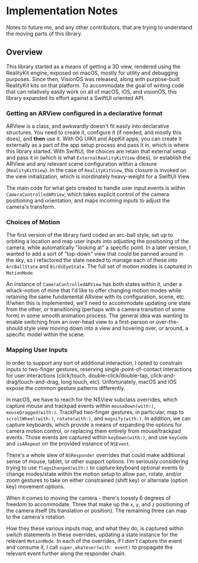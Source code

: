 # Implementation Notes

Notes to future me, and any other contributors, that are trying to understand the moving parts of this library.

## Overview

This library started as a means of getting a 3D view, rendered using the RealityKit engine, exposed on macOS, mostly for utility and debugging purposes.
Since then, VisionOS was released, along with purpose-built RealityKit kits on that platform.
To accommodate the goal of writing code that can relatively easily work on all of macOS, iOS, and visionOS, this library expanded its effort against a SwiftUI oriented API.


### Getting an ARView configured in a declarative format

ARView is a class, and awkwardly doesn't fit easily into declarative structures. You need to create it, configure it (if needed, and mostly this does), and **then** use it.
With OG UIKit and AppKit apps, you can create it externally as a part of the app setup process and pass it in, which is where this library started.
With SwiftUI, the choices are retain that external setup and pass it in (which is what ``ExternalRealityKitView`` does), or establish the ARView and any relevant scene configuration within a closure (``RealityKitView``). 
In the case of ``RealityKitView``, this closure is invoked on the view initialization, which is inordinately heavy-weight for a SwiftUI View.

The main code for what gets created to handle user input events is within ``CameraControlledARView``, which takes explicit control of the camera positioning and orientation, and maps incoming inputs to adjust the camera's transform.

### Choices of Motion

The first version of the library hard coded an arc-ball style, set up to orbiting a location and map user inputs into adjusting the positioning of the camera, while automatically "looking at" a specific point.
In a later version, I wanted to add a sort of "top-down" view that could be panned around in the sky, so I refactored the state needed to manage each of these into ``ArcBallState`` and ``BirdsEyeState``.
The full set of motion modes is captured in ``MotionMode``.

An instance of ``CameraControlledARView`` has both states within it, under a whack-notion of mine that I'd like to offer changing motion modes while retaining the same fundamental ARview with its configuration, scene, etc.
If/when this is implemented, we'll need to accommodate updating one state from the other, or transitioning (perhaps with a camera transition of some form) in some smooth animation process.
The general idea was wanting to enable switching from an over-head view to a first-person or over-the-should style view moving down into a view and hovering over, or around, a specific model within the scene. 

### Mapping User Inputs

In order to support any sort of additional interaction, I opted to constrain inputs to two-finger gestures, reserving single-point-of-contact interactions for user interactions (click/touch, double-click/double-tap, click-and-drag/touch-and-drag, long touch, etc).
Unfortunately, macOS and iOS expose the common gesture patterns differently.

In macOS, we have to reach for the NSView subclass overrides, which capture mouse and trackpad events within `mouseDown(with:)`, `mouseDragged(with:)`. 
TrackPad two-finger gestures, in particular, map to `scrollWheel(with:)`, `rotate(with:)`, and `magnify(with:)`.
In addition, we can capture keyboards, which provide a means of expanding the options for camera motion control, or replacing them entirely from mouse/trackpad events.
Those events are captured within `keyDown(with:)`, and use `keyCode` and `isARepeat` on the provided instance of `NSEvent`.

There's a whole slew of `NSResponder` overrides that could make additional sense of mouse, tablet, or other support options.
I'm seriously considering trying to use `flagsChanged(with:)` to capture keyboard optional events to change modes/state within the motion setup to allow pan, rotate, and/or zoom gestures to take on either constrained (shift key) or alternate (option key) movement options.

When it comes to moving the camera - there's loosely 6 degrees of freedom to accommodate. 
Three that make up the `x`, `y`, and `z` positioning of the camera itself (its translation or position).
The remaining three can map to the camera's rotation.

How they these various inputs map, and what they do, is captured within switch statements in these overrides, updating a state instance for the relevant ``MotionMode``.
In each of the overrides, if I _don't_ capture the event and consume it, I call `super.whatever(with: event)` to propagate the relevant event further along the responder chain.
